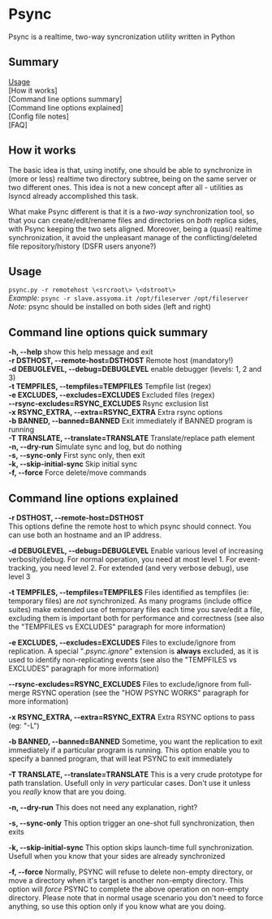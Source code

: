 # Psync
Psync is a realtime, two-way syncronization utility written in Python

## Summary
[Usage](https://github.com/shodanshok/psync#usage)  
[How it works]  
[Command line options summary]  
[Command line options explained]  
[Config file notes]  
[FAQ]

## How it works
The basic idea is that, using inotify, one should be able to synchronize in (more or less) realtime two directory subtree, being on the same server or two different ones. This idea is not a new concept after all - utilities as lsyncd already accomplished this task.

What make Psync different is that it is a *two-way* synchronization tool, so that you can create/edit/rename files and directories on *both* replica sides, with Psync keeping the two sets aligned. Moreover, being a (quasi) realtime synchronization, it avoid the unpleasant manage of the conflicting/deleted file repository/history (DSFR users anyone?)

## Usage
`psync.py -r remotehost \<srcroot\> \<dstroot\>`  
*Example:* `psync -r slave.assyoma.it /opt/fileserver /opt/fileserver`  
*Note:* psync should be installed on both sides (left and right)

## Command line options quick summary
**-h, --help** show this help message and exit  
**-r DSTHOST, --remote-host=DSTHOST** Remote host (mandatory!)  
**-d DEBUGLEVEL, --debug=DEBUGLEVEL** enable debugger (levels: 1, 2 and 3)  
**-t TEMPFILES, --tempfiles=TEMPFILES** Tempfile list (regex)  
**-e EXCLUDES, --excludes=EXCLUDES** Excluded files (regex)  
**--rsync-excludes=RSYNC_EXCLUDES** Rsync exclusion list  
**-x RSYNC_EXTRA, --extra=RSYNC_EXTRA** Extra rsync options  
**-b BANNED, --banned=BANNED** Exit immediately if BANNED program is running  
**-T TRANSLATE, --translate=TRANSLATE** Translate/replace path element  
**-n, --dry-run** Simulate sync and log, but do nothing  
**-s, --sync-only** First sync only, then exit  
**-k, --skip-initial-sync** Skip initial sync  
**-f, --force** Force delete/move commands  

## Command line options explained
**-r DSTHOST, --remote-host=DSTHOST**  
This options define the remote host to which psync should connect. You can use both an hostname and an IP address.

**-d DEBUGLEVEL, --debug=DEBUGLEVEL**
Enable various level of increasing verbosity/debug. For normal operation, you need at most level 1. For event-tracking, you need level 2. For extended (and very verbose debug), use level 3

**-t TEMPFILES, --tempfiles=TEMPFILES**
Files identified as tempfiles (ie: temporary files) are *not* synchronized. As many programs (include office suites) make extended use of temporary files each time you save/edit a file, excluding them is important both for performance and correctness (see also the "TEMPFILES vs EXCLUDES" paragraph for more information)

**-e EXCLUDES, --excludes=EXCLUDES**
Files to exclude/ignore from replication. A special "*.psync.ignore*" extension is **always** excluded, as it is used to identify non-replicating events (see also the "TEMPFILES vs EXCLUDES" paragraph for more information)

**--rsync-excludes=RSYNC_EXCLUDES**
Files to exclude/ignore from full-merge RSYNC operation (see the "HOW PSYNC WORKS" paragraph for more information)

**-x RSYNC_EXTRA, --extra=RSYNC_EXTRA**
Extra RSYNC options to pass (eg: "-L")

**-b BANNED, --banned=BANNED**
Sometime, you want the replication to exit immediately if a particular program is running. This option enable you to specify a banned program, that will leat PSYNC to exit immediately

**-T TRANSLATE, --translate=TRANSLATE**
This is a very crude prototype for path translation. Usefull only in *very* particular cases. Don't use it unless you *really* know that are you doing.

**-n, --dry-run**
This does not need any explanation, right?

**-s, --sync-only**
This option trigger an one-shot full synchronization, then exits

**-k, --skip-initial-sync**
This option skips launch-time full synchronization. Usefull when you know that your sides are already synchronized

**-f, --force**
Normally, PSYNC will refuse to delete non-empty directory, or move a directory when it's target is another non-empty directory. This option will *force* PSYNC to complete the above operation on non-empty directory. Please note that in normal usage scenario you don't need to force anything, so use this option only if you know what are you doing.
